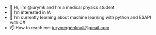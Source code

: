 - 👋 Hi, I’m @iurymk and I'm a medical physics student
- 👀 I’m interested in IA 
- 🌱 I’m currently learning about machine learning with python and ESAPI with C#
- 📫 How to reach me: iurymergenknoll@gmail.com 

<!---
iurymk/iurymk is a ✨ special ✨ repository because its `README.md` (this file) appears on your GitHub profile.
You can click the Preview link to take a look at your changes.
--->
